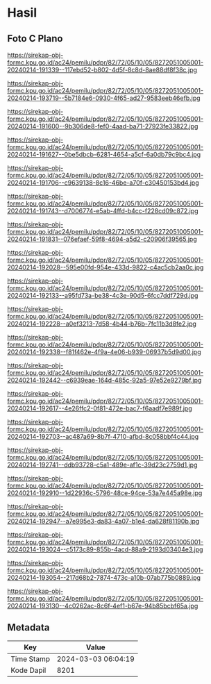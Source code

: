 # Hasil

## Foto C Plano

https://sirekap-obj-formc.kpu.go.id/ac24/pemilu/pdpr/82/72/05/10/05/8272051005001-20240214-191339--117ebd52-b802-4d5f-8c8d-8ae88df8f38c.jpg

https://sirekap-obj-formc.kpu.go.id/ac24/pemilu/pdpr/82/72/05/10/05/8272051005001-20240214-193719--5b7184e6-0930-4f65-ad27-9583eeb46efb.jpg

https://sirekap-obj-formc.kpu.go.id/ac24/pemilu/pdpr/82/72/05/10/05/8272051005001-20240214-191600--9b306de8-fef0-4aad-ba71-27923fe33822.jpg

https://sirekap-obj-formc.kpu.go.id/ac24/pemilu/pdpr/82/72/05/10/05/8272051005001-20240214-191627--0be5dbcb-6281-4654-a5cf-6a0db79c9bc4.jpg

https://sirekap-obj-formc.kpu.go.id/ac24/pemilu/pdpr/82/72/05/10/05/8272051005001-20240214-191706--c9639138-8c16-46be-a70f-c30450153bd4.jpg

https://sirekap-obj-formc.kpu.go.id/ac24/pemilu/pdpr/82/72/05/10/05/8272051005001-20240214-191743--d7006774-e5ab-4ffd-b4cc-f228cd09c872.jpg

https://sirekap-obj-formc.kpu.go.id/ac24/pemilu/pdpr/82/72/05/10/05/8272051005001-20240214-191831--076efaef-59f8-4694-a5d2-c20906f39565.jpg

https://sirekap-obj-formc.kpu.go.id/ac24/pemilu/pdpr/82/72/05/10/05/8272051005001-20240214-192028--595e00fd-954e-433d-9822-c4ac5cb2aa0c.jpg

https://sirekap-obj-formc.kpu.go.id/ac24/pemilu/pdpr/82/72/05/10/05/8272051005001-20240214-192133--a95fd73a-be38-4c3e-90d5-6fcc7ddf729d.jpg

https://sirekap-obj-formc.kpu.go.id/ac24/pemilu/pdpr/82/72/05/10/05/8272051005001-20240214-192228--a0ef3213-7d58-4b44-b76b-7fc11b3d8fe2.jpg

https://sirekap-obj-formc.kpu.go.id/ac24/pemilu/pdpr/82/72/05/10/05/8272051005001-20240214-192338--f81f462e-4f9a-4e06-b939-06937b5d9d00.jpg

https://sirekap-obj-formc.kpu.go.id/ac24/pemilu/pdpr/82/72/05/10/05/8272051005001-20240214-192442--c6939eae-164d-485c-92a5-97e52e9279bf.jpg

https://sirekap-obj-formc.kpu.go.id/ac24/pemilu/pdpr/82/72/05/10/05/8272051005001-20240214-192617--4e26ffc2-0f81-472e-bac7-f6aadf7e989f.jpg

https://sirekap-obj-formc.kpu.go.id/ac24/pemilu/pdpr/82/72/05/10/05/8272051005001-20240214-192703--ac487a69-8b7f-4710-afbd-8c058bbf4c44.jpg

https://sirekap-obj-formc.kpu.go.id/ac24/pemilu/pdpr/82/72/05/10/05/8272051005001-20240214-192741--ddb93728-c5a1-489e-af1c-39d23c2759d1.jpg

https://sirekap-obj-formc.kpu.go.id/ac24/pemilu/pdpr/82/72/05/10/05/8272051005001-20240214-192910--1d22936c-5796-48ce-94ce-53a7e445a98e.jpg

https://sirekap-obj-formc.kpu.go.id/ac24/pemilu/pdpr/82/72/05/10/05/8272051005001-20240214-192947--a7e995e3-da83-4a07-b1e4-da628f81190b.jpg

https://sirekap-obj-formc.kpu.go.id/ac24/pemilu/pdpr/82/72/05/10/05/8272051005001-20240214-193024--c5173c89-855b-4acd-88a9-2193d03404e3.jpg

https://sirekap-obj-formc.kpu.go.id/ac24/pemilu/pdpr/82/72/05/10/05/8272051005001-20240214-193054--217d68b2-7874-473c-a10b-07ab775b0889.jpg

https://sirekap-obj-formc.kpu.go.id/ac24/pemilu/pdpr/82/72/05/10/05/8272051005001-20240214-193130--4c0262ac-8c6f-4ef1-b67e-94b85bcbf65a.jpg


## Metadata

| Key        | Value               |
| ---------- | ------------------- |
| Time Stamp | 2024-03-03 06:04:19 |
| Kode Dapil | 8201                |



